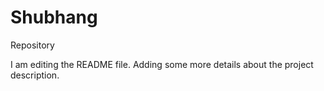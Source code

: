 # Shubhang
Repository

I am editing the README file. Adding some more details about the project description.
